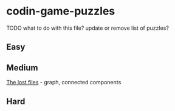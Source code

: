 # codin-game-puzzles
TODO what to do with this file? update or remove list of puzzles?

## Easy

## Medium
[The lost files](https://www.codingame.com/training/medium/the-lost-files) - graph, connected components

## Hard
